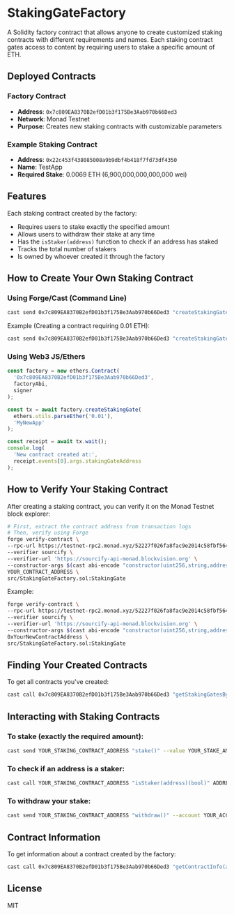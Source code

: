 # StakingGateFactory

A Solidity factory contract that allows anyone to create customized staking contracts with different requirements and names. Each staking contract gates access to content by requiring users to stake a specific amount of ETH.

## Deployed Contracts

### Factory Contract

- **Address**: `0x7c809EA8370B2efD01b3f175Be3Aab970b66Ded3`
- **Network**: Monad Testnet
- **Purpose**: Creates new staking contracts with customizable parameters

### Example Staking Contract

- **Address**: `0x22c453f438085008a9b9dbf4b418f7fd73df4350`
- **Name**: TestApp
- **Required Stake**: 0.0069 ETH (6,900,000,000,000,000 wei)

## Features

Each staking contract created by the factory:

- Requires users to stake exactly the specified amount
- Allows users to withdraw their stake at any time
- Has the `isStaker(address)` function to check if an address has staked
- Tracks the total number of stakers
- Is owned by whoever created it through the factory

## How to Create Your Own Staking Contract

### Using Forge/Cast (Command Line)

```bash
cast send 0x7c809EA8370B2efD01b3f175Be3Aab970b66Ded3 "createStakingGate(uint256,string)" YOUR_STAKE_AMOUNT_IN_WEI "YOUR_APP_NAME" --account YOUR_ACCOUNT_NAME
```

Example (Creating a contract requiring 0.01 ETH):

```bash
cast send 0x7c809EA8370B2efD01b3f175Be3Aab970b66Ded3 "createStakingGate(uint256,string)" 10000000000000000 "MyNewApp" --account monad
```

### Using Web3 JS/Ethers

```javascript
const factory = new ethers.Contract(
  '0x7c809EA8370B2efD01b3f175Be3Aab970b66Ded3',
  factoryAbi,
  signer
);

const tx = await factory.createStakingGate(
  ethers.utils.parseEther('0.01'),
  'MyNewApp'
);

const receipt = await tx.wait();
console.log(
  'New contract created at:',
  receipt.events[0].args.stakingGateAddress
);
```

## How to Verify Your Staking Contract

After creating a staking contract, you can verify it on the Monad Testnet block explorer:

```bash
# First, extract the contract address from transaction logs
# Then, verify using Forge
forge verify-contract \
--rpc-url https://testnet-rpc2.monad.xyz/52227f026fa8fac9e2014c58fbf5643369b3bfc6 \
--verifier sourcify \
--verifier-url 'https://sourcify-api-monad.blockvision.org' \
--constructor-args $(cast abi-encode "constructor(uint256,string,address)" YOUR_STAKE_AMOUNT "YOUR_APP_NAME" YOUR_ADDRESS) \
YOUR_CONTRACT_ADDRESS \
src/StakingGateFactory.sol:StakingGate
```

Example:

```bash
forge verify-contract \
--rpc-url https://testnet-rpc2.monad.xyz/52227f026fa8fac9e2014c58fbf5643369b3bfc6 \
--verifier sourcify \
--verifier-url 'https://sourcify-api-monad.blockvision.org' \
--constructor-args $(cast abi-encode "constructor(uint256,string,address)" 10000000000000000 "MyNewApp" 0x70EC34970f76A318A66Eb0042D5E1EF795bE0825) \
0xYourNewContractAddress \
src/StakingGateFactory.sol:StakingGate
```

## Finding Your Created Contracts

To get all contracts you've created:

```bash
cast call 0x7c809EA8370B2efD01b3f175Be3Aab970b66Ded3 "getStakingGatesByCreator(address)(address[])" YOUR_ADDRESS
```

## Interacting with Staking Contracts

### To stake (exactly the required amount):

```bash
cast send YOUR_STAKING_CONTRACT_ADDRESS "stake()" --value YOUR_STAKE_AMOUNT_IN_WEI --account YOUR_ACCOUNT_NAME
```

### To check if an address is a staker:

```bash
cast call YOUR_STAKING_CONTRACT_ADDRESS "isStaker(address)(bool)" ADDRESS_TO_CHECK
```

### To withdraw your stake:

```bash
cast send YOUR_STAKING_CONTRACT_ADDRESS "withdraw()" --account YOUR_ACCOUNT_NAME
```

## Contract Information

To get information about a contract created by the factory:

```bash
cast call 0x7c809EA8370B2efD01b3f175Be3Aab970b66Ded3 "getContractInfo(address)(bool,uint256,string,address)" CONTRACT_ADDRESS
```

## License

MIT
